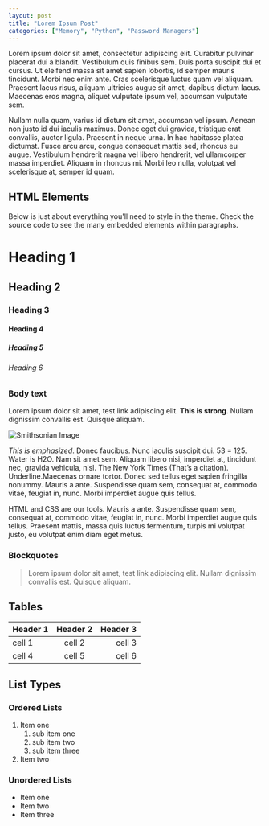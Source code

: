 ```yaml
---
layout: post
title: "Lorem Ipsum Post"
categories: ["Memory", "Python", "Password Managers"]
---
```

Lorem ipsum dolor sit amet, consectetur adipiscing elit. Curabitur pulvinar placerat dui a blandit. Vestibulum quis finibus sem. Duis porta suscipit dui et cursus. Ut eleifend massa sit amet sapien lobortis, id semper mauris tincidunt. Morbi nec enim ante. Cras scelerisque luctus quam vel aliquam. Praesent lacus risus, aliquam ultricies augue sit amet, dapibus dictum lacus. Maecenas eros magna, aliquet vulputate ipsum vel, accumsan vulputate sem.

Nullam nulla quam, varius id dictum sit amet, accumsan vel ipsum. Aenean non justo id dui iaculis maximus. Donec eget dui gravida, tristique erat convallis, auctor ligula. Praesent in neque urna. In hac habitasse platea dictumst. Fusce arcu arcu, congue consequat mattis sed, rhoncus eu augue. Vestibulum hendrerit magna vel libero hendrerit, vel ullamcorper massa imperdiet. Aliquam in rhoncus mi. Morbi leo nulla, volutpat vel scelerisque at, semper id quam.

## HTML Elements
Below is just about everything you'll need to style in the theme. Check the source code to see the many embedded elements within paragraphs.

# Heading 1

## Heading 2

### Heading 3

#### Heading 4

##### Heading 5

###### Heading 6

### Body text

Lorem ipsum dolor sit amet, test link adipiscing elit. **This is strong**. Nullam dignissim convallis est. Quisque aliquam.

![Smithsonian Image](https://images.unsplash.com/photo-1440635592348-167b1b30296f?crop=entropy&dpr=2&fit=crop&fm=jpg&h=475&ixjsv=2.1.0&ixlib=rb-0.3.5&q=50&w=1250)

_This is emphasized_. Donec faucibus. Nunc iaculis suscipit dui. 53 = 125. Water is H2O. Nam sit amet sem. Aliquam libero nisi, imperdiet at, tincidunt nec, gravida vehicula, nisl. The New York Times (That’s a citation). Underline.Maecenas ornare tortor. Donec sed tellus eget sapien fringilla nonummy. Mauris a ante. Suspendisse quam sem, consequat at, commodo vitae, feugiat in, nunc. Morbi imperdiet augue quis tellus.

HTML and CSS are our tools. Mauris a ante. Suspendisse quam sem, consequat at, commodo vitae, feugiat in, nunc. Morbi imperdiet augue quis tellus. Praesent mattis, massa quis luctus fermentum, turpis mi volutpat justo, eu volutpat enim diam eget metus.

### Blockquotes

> Lorem ipsum dolor sit amet, test link adipiscing elit. Nullam dignissim convallis est. Quisque aliquam.

## Tables

| Header 1 | Header 2 | Header 3 |
| :------- | :------: | -------: |
| cell 1   |  cell 2  |   cell 3 |
| cell 4   |  cell 5  |   cell 6 |

## List Types

### Ordered Lists

1. Item one
    1. sub item one
    2. sub item two
    3. sub item three
2. Item two

### Unordered Lists

- Item one
- Item two
- Item three